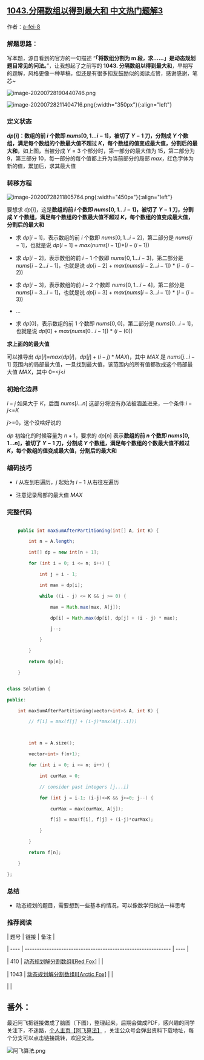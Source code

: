 ## [1043.分隔数组以得到最大和 中文热门题解3](https://leetcode.cn/problems/partition-array-for-maximum-sum/solutions/100000/leetcodebi-ji-java-py-si-ke-yi-dao-ti-1043-fen-ge-)

作者：[a-fei-8](https://leetcode.cn/u/a-fei-8)

### 解题思路：
写本题，源自看到的官方的一句描述 “**「将数组分割为 m 段，求……」是动态规划题目常见的问法。**”，让我想起了之前写的 **1043. 分隔数组以得到最大和**，早期写的题解，风格更像一种草稿，但还是有很多扣友鼓励似的阅读点赞，感谢感谢，笔芯~



![image-20200728190440746.png](https://pic.leetcode-cn.com/8dfd2ceb52434e9af75480e8b01d395b57c7e064819e164b1b09cde1e9c2cd5b-image-20200728190440746.png)


![image-20200728211404716.png](https://pic.leetcode-cn.com/081318dc9ae46f576aa7eb4fc7ac0051a89cb66310b98b8b337474639eb6cbd0-image-20200728211404716.png){:width="350px"}{:align="left"}




### 定义状态

**$dp[i]$：数组的前 $i$ 个数即 $nums[0,1...i-1]$，被切了 $Y-1$ 刀，分割成 $Y$ 个数组，满足每个数组的个数最大值不超过 $K$，每个数组的值变成最大值，分割后的最大和**，如上图，当被分成 $Y=3$ 个部分时，第一部分的最大值为 $15$，第二部分为 $9$，第三部分 $10$，每一部分的每个值都上升为当前部分的局部 $max$，红色字体为新的值，累加后，求其最大值

### 转移方程

![image-20200728211805764.png](https://pic.leetcode-cn.com/45d0894e33e0c41505c5216815503d30caa45fd973b2db00f6ca1a26ec8f3ac7-image-20200728211805764.png){:width="450px"}{:align="left"}



要想求 $dp[i]$，这是**数组的前 $i$ 个数即 $nums[0,1...i-1]$，被切了 $Y-1$ 刀，分割成 $Y$ 个数组，满足每个数组的个数最大值不超过 $K$，每个数组的值变成最大值，分割后的最大和**

- 求 $dp[i-1]$，表示数组的前 $i$  个数即 $nums[0,1...i-2]$，第二部分是 $nums[i-1]$，也就是说 $dp[i-1]$ + $max(nums[i-1])$*$(i-(i-1))$
- 求 $dp[i-2]$，表示数组的前 $i-1$ 个数即 $nums[0,1...i-3]$，第二部分是 $nums[i-2...i-1]$，也就是说 $dp[i-2]$ + $max(nums[i-2...i-1])$ * $(i-(i-2))$
- 求 $dp[i-3]$，表示数组的前 $i-2$ 个数即 $nums[0,1...i-4]$，第二部分是 $nums[i-3...i-1]$，也就是说 $dp[i-3]$ + $max(nums[i-3...i-1])$ * $(i-(i-3))$
- ...
- 求 $dp[0]$，表示数组的前 $1$ 个数即 $nums[0,0]$，第二部分是 $nums[0...i-1]$，也就是说 $dp[0]$ + $max(nums[0...i-1])$ * $(i-(0))$

**求上面的的最大值**

可以推导出 $dp[i]$=$max$($dp[i]$，$dp[j]+(i-j)*MAX$)，其中 $MAX$ 是 $nums[j...i-1]$  范围内的局部最大值，一旦找到最大值，该范围内的所有值都改成这个局部最大值 $MAX$，其中 0=<$j$<$i$

### 初始化边界

$i-j$ 如果大于 $K$，后面 $nums[i...n]$ 这部分将没有办法被涵盖进来，一个条件:$i-j$<=$K$

$j$>=0，这个没啥好说的

$dp$ 初始化的时候容量为 $n+1$，要求的 $dp[n]$ 表示**数组的前 $n$ 个数即 $nums[0,1...n]$，被切了 $Y-1$ 刀，分割成 $Y$ 个数组，满足每个数组的个数最大值不超过 $K$，每个数组的值变成最大值，分割后的最大和**

### 编码技巧

- $i$  从左到右遍历，$j$  起始为 $i-1$ 从右往左遍历
- 注意记录局部的最大值  $MAX$

### 完整代码
```Java []
    public int maxSumAfterPartitioning(int[] A, int K) {
        int n = A.length;
        int[] dp = new int[n + 1];
        for (int i = 0; i <= n; i++) {
            int j = i - 1;
            int max = dp[i];
            while ((i - j) <= K && j >= 0) {
                max = Math.max(max, A[j]);
                dp[i] = Math.max(dp[i], dp[j] + (i - j) * max);
                j--;
            }
        }
        return dp[n];
    }
```
```C++ []
class Solution {
public:
    int maxSumAfterPartitioning(vector<int>& A, int K) {
        // f[i] = max(f[j] + (i-j)*max(A[j..i]))

        int n = A.size();
        vector<int> f(n+1);
        for (int i = 0; i <= n; i++) {
            int curMax = 0;
            // consider past integers [j...i]
            for (int j = i-1; (i-j)<=K && j>=0; j--) {
                curMax = max(curMax, A[j]);
                f[i] = max(f[i], f[j] + (i-j)*curMax);
            }
        }
        return f[n];
    }
};
```







### 总结

- 动态规划的题目，需要想到一些基本的情况，可以像数学归纳法一样思考


### 推荐阅读


| 题号 | 链接                                                         | 备注 |
| ---- | ------------------------------------------------------------ | ---- |
| 410  | [动态规划解分割数组I[Red Fox]](https://leetcode-cn.com/problems/split-array-largest-sum/solution/dong-tai-gui-hua-jie-fen-ge-shu-zu-ired-fox-by-a-f/) |      |
| 1043  | [动态规划解分割数组II[Arctic Fox]](https://leetcode-cn.com/problems/partition-array-for-maximum-sum/solution/leetcodebi-ji-java-py-si-ke-yi-dao-ti-1043-fen-ge-/) |      |
|      |           




## 番外：

最近阿飞把链接做成了脑图（下图），整理起来，后期会做成PDF，感兴趣的同学关注下，不迷路，[个人主页【阿飞算法】](https://blog.csdn.net/wat1r/article/details/117533156) ，关注公众号会弹出资料下载地址，每个分支可以点击链接跳转，欢迎交流。

![阿飞算法.png](https://pic.leetcode-cn.com/1630892220-MyzuIE-%E9%98%BF%E9%A3%9E%E7%AE%97%E6%B3%95.png)





